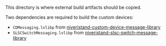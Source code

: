 This directory is where external build artifacts should be copied.

Two dependencies are required to build the custom devices:
- `CDMessaging.lvlibp` from [niveristand-custom-device-message-library](https://github.com/ni/niveristand-custom-device-message-library)
- `SLSCSwitchMessaging.lvlibp` from [niveristand-slsc-switch-message-library](https://github.com/ni/niveristand-slsc-switch-message-library)

